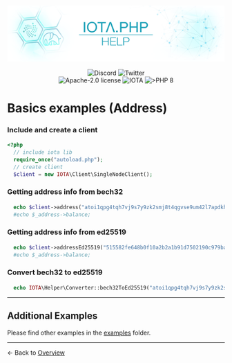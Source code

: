 ![IOTA.php](./images/IOTA_PHP_Banner_Interact_Help.png)

<p style="text-align:center;">
  <a href="https://discord.iota.org/" style="text-decoration:none;"><img src="https://img.shields.io/badge/Discord-9cf.svg?style=social&logo=discord" alt="Discord"></a>
  <a href="https://twitter.com/IOTAphp/" style="text-decoration:none;"><img src="https://img.shields.io/badge/Twitter-9cf.svg?style=social&logo=twitter" alt="Twitter"></a>
  <br>
  <a href="https://github.com/iota-community/iota.php/LICENSE" style="text-decoration:none;"><img src="https://img.shields.io/badge/license-Apache--2.0-green?style=flat-square" alt="Apache-2.0 license"></a>
  <a href="https://www.iota.org/" style="text-decoration:none;"><img src="https://img.shields.io/badge/IOTA-lightgrey?style=flat&logo=iota" alt="IOTA"></a>
  <a href="https://www.php.net/" style="text-decoration:none;"><img src="https://img.shields.io/badge/PHP->= 8.x-blue?style=flat-square" alt=">PHP 8"></a>
</p>

# Basics examples (Address)

### Include and create a client

```php
<?php
  // include iota lib
  require_once("autoload.php");
  // create client
  $client = new IOTA\Client\SingleNodeClient();
```

### Getting address info from bech32

```php
  echo $client->address("atoi1qpg4tqh7vj9s7y9zk2smj8t4qgvse9um42l7apdkhw6syp5ju4w3vet6gtj");
  #echo $_address->balance;
```

### Getting address info from ed25519

```php
  echo $client->addressEd25519("515582fe648b0f10a2b2a1b91d7502190c979baabfee85b6bbb5020692e55d16");
  #echo $_address->balance;
```

### Convert bech32 to ed25519

```php
  echo IOTA\Helper\Converter::bech32ToEd25519("atoi1qpg4tqh7vj9s7y9zk2smj8t4qgvse9um42l7apdkhw6syp5ju4w3vet6gtj");
```

<hr>

## Additional Examples

Please find other examples in the [examples](../examples) folder.


___

<- Back to [Overview](000_index.md)